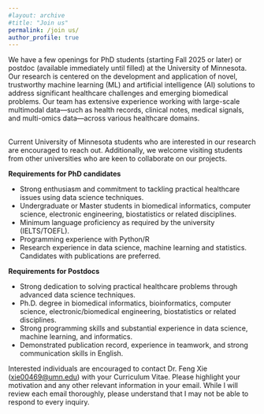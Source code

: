 ```yaml
---
#layout: archive
#title: "Join us"
permalink: /join us/
author_profile: true
---
```


We have a few openings for PhD students (starting Fall 2025 or later) or postdoc (available immediately until filled) at the University of Minnesota. Our research is centered on the development and application of novel, trustworthy machine learning (ML) and artificial intelligence (AI) solutions to address significant healthcare challenges and emerging biomedical problems. Our team has extensive experience working with large-scale multimodal data—such as health records, clinical notes, medical signals, and multi-omics data—across various healthcare domains. 

<br/>Current University of Minnesota students who are interested in our research are encouraged to reach out. Additionally, we welcome visiting students from other universities who are keen to collaborate on our projects.

<b>Requirements for PhD candidates</b>
- Strong enthusiasm and commitment to tackling practical healthcare issues using data science techniques.
- Undergraduate or Master students in biomedical informatics, computer science, electronic engineering, biostatistics or related disciplines.  
- Minimum language proficiency as required by the university (IELTS/TOEFL). 
- Programming experience with Python/R 
- Research experience in data science, machine learning and statistics. Candidates with publications are preferred.  

<b>Requirements for Postdocs</b>
- Strong dedication to solving practical healthcare problems through advanced data science techniques.
- Ph.D. degree in biomedical informatics, bioinformatics, computer science, electronic/biomedical engineering, biostatistics or related disciplines.  
- Strong programming skills and substantial experience in data science, machine learning, and informatics. 
- Demonstrated publication record, experience in teamwork, and strong communication skills in English.

Interested individuals are encouraged to contact Dr. Feng Xie (<A href="mailto:xie00469@umn.edu">xie00469@umn.edu</A>) with your Curriculum Vitae. Please highlight your motivation and any other relevant information in your email. While I will review each email thoroughly, please understand that I may not be able to respond to every inquiry.


<script type='text/javascript' id='clustrmaps' src='//cdn.clustrmaps.com/map_v2.js?cl=ffffff&w=70&t=n&d=8tuUaROnSMxIFafrtIJBjLZv4TtqdawyP5VXFr4GYB4&co=ffffff&cmo=ffffff&cmn=ffffff&ct=ffffff'></script>